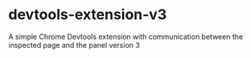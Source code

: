 # devtools-extension-v3
A simple Chrome Devtools extension with communication between the inspected page and the panel version 3
